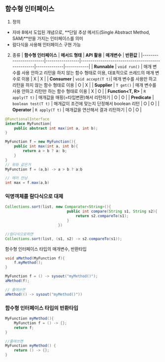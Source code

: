 ## 함수형 인터페이스

1. 정의
- 자바 8에서 도입된 개념으로, **단일 추상 메서드(Single Abstract Method, SAM)**만을 가지는 인터페이스를 의미
- 람다식을 사용해 인터페이스 구현 가능

2. 종류
| **함수형 인터페이스** | **메서드 형태** | **API 활용**                                      | **매개변수** | **반환값** |
|------------------------|-----------------|---------------------------------------------------|--------------|------------|
| **Runnable**            | `void run()`     | 매개 변수를 사용 안하고 리턴을 하지 않는 함수 형태로 이용, 대표적으로 쓰레드의 매개 변수로 이용 | X            | X          |
| **Consumer<T>**         | `void accept(T t)`| 매개 변수를 사용만 하고 리턴을 하지 않는 함수 형태로 이용 | O            | X          |
| **Supplier<T>**         | `T get()`        | 매개 변수를 사용 안하고 리턴만 하는 함수 형태로 이용 | X            | O          |
| **Function<T, R>**      | `R apply(T t)`   | 매개값을 매핑(=타입변환)해서 리턴하기               | O            | O          |
| **Predicate<T>**        | `boolean test(T t)` | 매개값이 조건에 맞는지 단정해서 boolean 리턴       | O            | O          |
| **Operator**            | `R apply(T t)`   | 매개값을 연산해서 결과 리턴하기                    | O            | O          |

```java
@FunctionalInterface
interface MyFunction{
    public abstract int max(int a, int b);
}
```

```java
MyFunction f = new MyFunction(){
    public int max(int a, int b){
        return a > b ? a: b;
    }
}
// 위와 같은거
MyFunction f = (a,b) -> a > b ? a:b

// 에러 안남
int max = f.max(a,b)
```

### 익명객체를 람다식으로 대체
```java
Collections.sort(list, new Comparator<String>(){
                            public int compare(String s1, String s2){
                                return s2.compareTo(s1);
                            }    
                        })

//람다식으로하면
Collections.sort(list, (s1, s2) -> s2.compareTo(s1));                        
```

함수형 인터페이스 타입의 매개변수, 반환타입
```java
void aMethod(MyFunction f){
    f.myMethod();
}

MyFunction f = () -> sysout("myMethod()");
aMethod(f);

// 줄여쓰면
aMethod(() -> sysout("myMethod()"))
```

### 함수형 인터페이스 타입의 반환타입
```java
MyFunction myMethod(){
    MyFunction f = () -> {};
    return f;
}

//줄여쓰면
MyFunction myMethod() {
    return () -> {};
}
```

